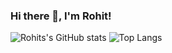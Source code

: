 ### Hi there 👋, I'm Rohit!

<!--
**rmurarishetti/rmurarishetti** is a ✨ _special_ ✨ repository because its `README.md` (this file) appears on your GitHub profile.

Here are some ideas to get you started:

- 🔭 I’m currently working on ...
- 🌱 I’m currently learning ...
- 👯 I’m looking to collaborate on ...
- 🤔 I’m looking for help with ...
- 💬 Ask me about ...
- 📫 How to reach me: ...
- 😄 Pronouns: ...
- ⚡ Fun fact: ...
-->


![Rohits's GitHub stats](https://github-readme-stats.vercel.app/api?username=rmurarishetti&count_private=true&show_icons=true&theme=radical&bg_color=#FFFFFF)
![Top Langs](https://github-readme-stats.vercel.app/api/top-langs/?username=rmurarishetti&count_private=true&show_icons=true&theme=radical&bg_color=#FFFFFF&layout=compact&langs_count=5&repo="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")
